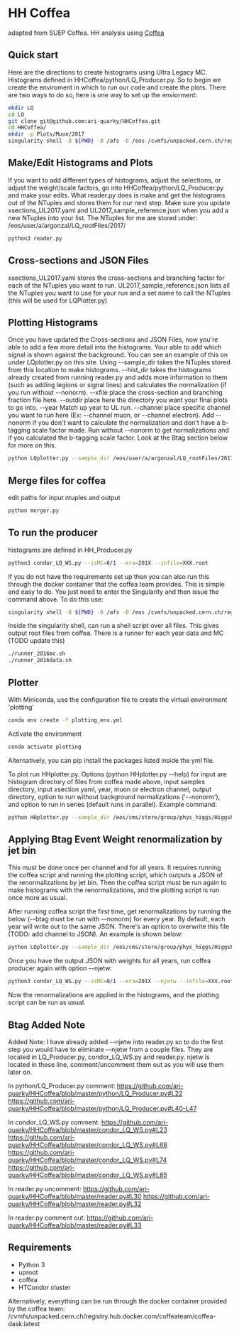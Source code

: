 # HH Coffea 
adapted from SUEP Coffea. HH analysis using [Coffea](https://coffeateam.github.io/coffea/)

## Quick start
Here are the directions to create histograms using Ultra Legacy MC. Histograms defined in HHCoffea/python/LQ_Producer.py. So to begin we create the enviroment in which to run our code and create the plots. There are two ways to do so, here is one way to set up the enviorment:

```bash
mkdir LQ
cd LQ 
git clone git@github.com:ari-quarky/HHCoffea.git
cd HHCoffea/
mkdir -p Plots/Muon/2017
singularity shell -B ${PWD} -B /afs -B /eos /cvmfs/unpacked.cern.ch/registry.hub.docker.com/coffeateam/coffea-dask:latest
```

## Make/Edit Histograms and Plots
If you want to add different types of histograms, adjust the selections, or adjust the weight/scale factors, go into HHCoffea/python/LQ_Producer.py and make your edits. What reader.py does is make and get the histograms out of the NTuples and stores them for our next step. Make sure you update xsections_UL2017.yaml and UL2017_sample_reference.json when you add a new NTuples into your list. The NTuples for me are stored under: /eos/user/a/argonzal/LQ_rootFiles/2017/
```bash
python3 reader.py
```

## Cross-sections and JSON Files
xsections_UL2017.yaml stores the cross-sections and branching factor for each of the NTuples you want to run.
UL2017_sample_reference.json lists all the NTuples you want to use for your run and a set name to call the NTuples (this will be used for LQPlotter.py)

## Plotting Histograms 
Once you have updated the Cross-sections and JSON Files, now you're able to add a few more detail into the histograms. Your able to add which signal is shown against the background. You can see an example of this on under LQplotter.py on this site. Using --sample_dir takes the NTuples stored from this location to make histograms. --hist_dir takes the histograms already created from running reader.py and adds more information to them (such as adding legions or signal lines) and calculates the normalization (if you run without --nonorm). --xfile place the cross-section and branching fraction file here. 
--outdir place here the directory you want your final plots to go into. --year Match up year to UL run. --channel place specific channel you want to run here (Ex: --channel muon, or --channel electron). Add --nonorm if you don't want to calculate the normalization and don't have a b-tagging scale factor made. Run without --nonorm to get normalizations and if you calculated the b-tagging scale factor. Look at the Btag section below for more on this.
```bash
python LQplotter.py --sample_dir /eos/user/a/argonzal/LQ_rootFiles/2017/ --hist_dir Plots/Muon/2017/ --xfile xsections_UL2017.yaml --outdir plots_2017_LQ_test/ --year 2017 --channel muon --nonorm
```

## Merge files for coffea
edit paths for input ntuples and output
```bash
python merger.py
```

## To run the producer
histograms are defined in HH_Producer.py
```bash
python3 condor_LQ_WS.py --isMC=0/1 --era=201X --infile=XXX.root
```

If you do not have the requirements set up then you can also run this through the docker container that the coffea team provides. This is simple and easy to do. You just need to enter the Singularity and then issue the command above. To do this use:
```bash
singularity shell -B ${PWD} -B /afs -B /eos /cvmfs/unpacked.cern.ch/registry.hub.docker.com/coffeateam/coffea-dask:latest
```

Inside the singularity shell, can run a shell script over all files. This gives output root files from coffea. There is a runner for each year data and MC (TODO update this)
```bash
./runner_2016mc.sh
./runner_2016data.sh
```

## Plotter
With Miniconda, use the configuration file to create the virtual environment 'plotting'
```bash
conda env create -f plotting_env.yml
```

Activate the environment
```bash
conda activate plotting
```

Alternatively, you can pip install the packages listed inside the yml file.

To plot run HHplotter.py. Options (python HHplotter.py --help) for input are histogram directory of files from coffea made above, input samples directory, input xsection yaml, year, muon or electron channel, output directory, option to run without background normalizations ('--nonorm'), and option to run in series (default runs in parallel). Example command:
```bash
python HHplotter.py --sample_dir /eos/cms/store/group/phys_higgs/HiggsExo/HH_bbZZ_bbllqq/jlidrych/v3/2017/ --hist_dir 2017-v3/ --xfile /afs/cern.ch/work/v/vinguyen/private/CMSSW_10_6_4/src/PhysicsTools/MonoZ/data/xsections_2017.yaml --year 2017 --outdir plots_2017-v3 --channel muon
```

## Applying Btag Event Weight renormalization by jet bin
This must be done once per channel and for all years. It requires running the coffea script and  running the plotting script, which outputs a JSON of the renormalizations by jet bin. Then the coffea script must be run again to make histograms with the renormalizations, and the plotting script is run once more as usual.

After running coffea script the first time, get renormalizations by running the below (--btag must be run with --nonorm) for every year. By default, each year will write out to the same JSON. There's an option to overwrite this file (TODO: add channel to JSON). An example is shown below:
```bash
python LQplotter.py --sample_dir /eos/cms/store/group/phys_higgs/HiggsExo/HH_bbZZ_bbllqq/jlidrych/v3/2017/ --hist_dir 2017-v3/ --xfile /afs/cern.ch/work/v/vinguyen/private/CMSSW_10_6_4/src/PhysicsTools/MonoZ/data/xsections_2017.yaml --outdir plots_2017-btag --year 2017 --channel muon --nonorm --btag --filter
```

Once you have the output JSON with weights for all years, run coffea producer again with option --njetw:
```bash
python3 condor_LQ_WS.py --isMC=0/1 --era=201X --njetw --infile=XXX.root
```

Now the renormalizations are applied in the histograms, and the plotting script can be run as usual.

## Btag Added Note
Added Note: I have already added --njetw into reader.py so to do the first step you would have to eliminate --njetw from a couple files. They are located in LQ_Producer.py, condor_LQ_WS.py and reader.py. njetw is located in these line, comment/uncomment them out as you will use them later on.

In python/LQ_Producer.py comment:
https://github.com/ari-quarky/HHCoffea/blob/master/python/LQ_Producer.py#L22
https://github.com/ari-quarky/HHCoffea/blob/master/python/LQ_Producer.py#L40-L47

In condor_LQ_WS.py comment:
https://github.com/ari-quarky/HHCoffea/blob/master/condor_LQ_WS.py#L23
https://github.com/ari-quarky/HHCoffea/blob/master/condor_LQ_WS.py#L68
https://github.com/ari-quarky/HHCoffea/blob/master/condor_LQ_WS.py#L74
https://github.com/ari-quarky/HHCoffea/blob/master/condor_LQ_WS.py#L85

In reader.py uncomment:
https://github.com/ari-quarky/HHCoffea/blob/master/reader.py#L30
https://github.com/ari-quarky/HHCoffea/blob/master/reader.py#L32

In reader.py comment out:
https://github.com/ari-quarky/HHCoffea/blob/master/reader.py#L33

## Requirements

- Python 3
- uproot
- coffea
- HTCondor cluster

Alternatively, everything can be run through the docker container provided by the coffea team:
/cvmfs/unpacked.cern.ch/registry.hub.docker.com/coffeateam/coffea-dask:latest


